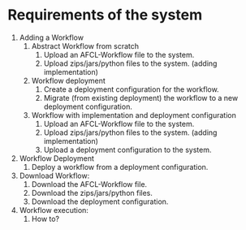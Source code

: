 
# Requirements of the system

1. Adding a Workflow
   1. Abstract Workflow from scratch
      1. Upload an AFCL-Workflow file to the system.
      2. Upload zips/jars/python files to the system. (adding implementation)
   2. Workflow deployment
      1. Create a deployment configuration for the workflow.
      2. Migrate (from existing deployment) the workflow to a new deployment configuration.
   3. Workflow with implementation and deployment configuration
      1. Upload an AFCL-Workflow file to the system.
      2. Upload zips/jars/python files to the system. (adding implementation)
      3. Upload a deployment configuration to the system.
2. Workflow Deployment
   1. Deploy a workflow from a deployment configuration.
3. Download Workflow:
   1. Download the AFCL-Workflow file.
   2. Download the zips/jars/python files.
   3. Download the deployment configuration.
4. Workflow execution:
   1. How to?